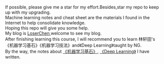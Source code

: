 If possible, please give me a star for my effort.Besides,star my repo to keep up with my upgrading.  
Machine learning notes and cheat sheet are the materials I found in the Internet to help consolidate knowledge.  
Hoping this repo will give you some help.  
My blog is [LoserChen](https://blog.csdn.net/qq_35564813?ref=toolbar),welcome to see my blog.   
After finishing learning this course, I will recommend you to learn 林轩田's《机器学习基石》《机器学习技法》and《Deep Learning》taught by NG.  
By the way, the notes about [《机器学习基石》](https://blog.csdn.net/qq_35564813/column/info/29717), [《Deep Learning》](https://blog.csdn.net/qq_35564813/column/info/32098) I have written.
